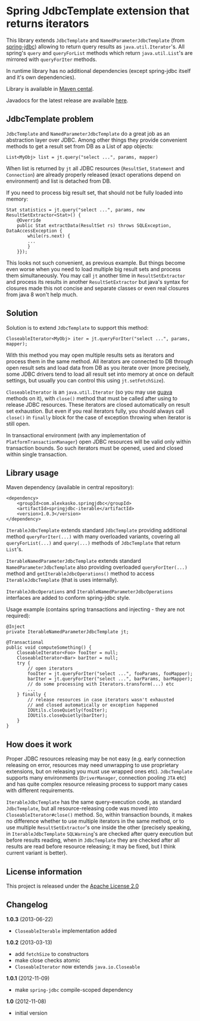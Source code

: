 Spring JdbcTemplate extension that returns iterators
====================================================

This library extends `JdbcTemplate` and `NamedParameterJdbcTemplate` (from [spring-jdbc](http://static.springsource.org/spring/docs/3.0.x/spring-framework-reference/html/jdbc.html))
allowing to return query results as `java.util.Iterator`'s.
All spring's `query` and `queryForList` methods which return `java.util.List`'s are mirrored with `queryForIter` methods.

In runtime library has no additional dependencies (except spring-jdbc itself and it's own dependencies).

Library is available in [Maven cental](http://repo1.maven.org/maven2/com/alexkasko/springjdbc/).

Javadocs for the latest release are available [here](http://alexkasko.github.com/springjdbc-iterable/javadocs).

JdbcTemplate problem
--------------------

`JdbcTemplate` and `NamedParameterJdbcTemplate` do a great job as an abstraction layer over JDBC.
Among other things they provide convenient methods to get a result set from DB as a List of app objects:

    List<MyObj> list = jt.query("select ...", params, mapper)

When list is returned by `jt` all JDBC resources (`ResultSet`, `Statement` and `Connection`) are already
properly released (exact operations depend on environment) and list is detached from DB.

If you need to process big result set, that should not be fully loaded into memory:

    Stat statistics = jt.query("select ...", params, new ResultSetExtractor<Stat>() {
        @Override
        public Stat extractData(ResultSet rs) throws SQLException, DataAccessException {
            while(rs.next) {
            ...
            }
        }});

This looks not such convenient, as previous example. But things become even worse when you need to load multiple big
result sets and process them simultaneously. You may call `jt` another time in `ResultSetExtractor` and process
its results in another `ResultSetExtractor` but java's syntax for closures made this not concise and separate classes or
even real closures from java 8 won't help much.

Solution
--------

Solution is to extend `JdbcTemplate` to support this method:

    CloseableIterator<MyObj> iter = jt.queryForIter("select ...", params, mapper);

With this method you may open multiple results sets as iterators and process them in the same method.
All iterators are connected to DB through open result sets and load data from DB as you iterate over
(more precisely, some JDBC drivers tend to load all result set into memory at once on default settings,
but usually you can control this using `jt.setFetchSize`).

`CloseableIterator` is an `java.util.Iterator` (so you may use [guava](http://docs.guava-libraries.googlecode.com/git/javadoc/com/google/common/collect/Iterators.html)
 methods on it), with `close()` method that must be called after using to release JDBC resources.
These iterators are closed automatically on result set exhaustion. But even if you real iterators fully,
you should always call `close()` in `finally` block for the case of exception throwing when iterator is still open.

In transactional environment (with any implementation of `PlatformTransactionManager`) open JDBC resources will
be valid only within transaction bounds. So such iterators must be opened, used and closed within single transaction.

Library usage
-------------

Maven dependency (available in central repository):

    <dependency>
        <groupId>com.alexkasko.springjdbc</groupId>
        <artifactId>springjdbc-iterable</artifactId>
        <version>1.0.3</version>
    </dependency>

`IterableJdbcTemplate` extends standard `JdbcTemplate` providing additional method `queryForIter(...)`
with many overloaded variants, covering all `queryForList(...)` and `query(...)` methods of `JdbcTemplate` that return `List`'s.

`IterableNamedParameterJdbcTemplate` extends standard `NamedParameterJdbcTemplate` also providing overloaded
`queryForIter(...)` method and `getIterableJdbcOperations()` method to access `IterableJdbcTemplate` (that is uses internally).

`IterableJdbcOperations` and `IterableNamedParameterJdbcOperations` interfaces are added to conform spring-jdbc style.

Usage example (contains spring transactions and injecting - they are not required):

    @Inject
    private IterableNamedParameterJdbcTemplate jt;

    @Transactional
    public void computeSomething() {
        CloseableIterator<Foo> fooIter = null;
        CloseableIterator<Bar> barIter = null;
        try {
            // open iterators
            fooIter = jt.queryForIter("select ...", fooParams, fooMapper);
            barIter = jt.queryForIter("select ...", barParams, barMapper);
            // do some processing with Iterators.transform(...) etc
            ...
        } finally {
            // release resources in case iterators wasn't exhausted
            // and closed automatically or exception happened
            IOUtils.closeQuietly(fooIter);
            IOUtils.closeQuietly(barIter);
        }
    }

How does it work
----------------

Proper JDBC resources releasing may be not easy (e.g. early connection releasing on error, resources may need unwrapping
to use proprietary extensions, but on releasing you must use wrapped ones etc). `JdbcTemplate` supports many environments
(`DriverManager`, connection pooling `JTA` etc) and has quite complex resource releasing process to support many cases with
different requirements.

`IterableJdbcTemplate` has the same query-execution code, as standard `JdbcTemplate`, but all resource-releasing code
was moved into `CloseableIterator#close()` method. So, within transaction bounds, it makes no difference whether to use
multiple iterators in the same method, or to use multiple `ResultSetExtractor`'s one inside the other (precisely speaking,
in `IterableJdbcTemplate` `SQLWarning`'s are checked after query execution but before results reading, when in `JdbcTemplate`
they are checked after all results are read before resource releasing; it may be fixed, but I think current variant is better).

License information
-------------------

This project is released under the [Apache License 2.0](http://www.apache.org/licenses/LICENSE-2.0)

Changelog
---------
**1.0.3** (2013-06-22)

 * `CloseableIterable` implementation added

**1.0.2** (2013-03-13)

 * add `fetchSize` to constructors
 * make close checks atomic
 * `CloseableIterator` now extends `java.io.Closeable`

**1.0.1** (2012-11-09)

 * make `spring-jdbc` compile-scoped dependency

**1.0** (2012-11-08)

 * initial version
